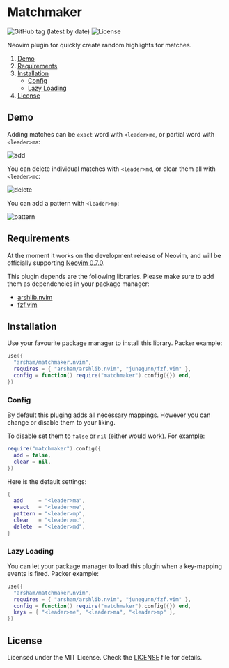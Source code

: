 # Matchmaker

![GitHub tag (latest by date)](https://img.shields.io/github/v/tag/arsham/matchmaker.nvim)
![License](https://img.shields.io/github/license/arsham/matchmaker.nvim)

Neovim plugin for quickly create random highlights for matches.

1. [Demo](#demo)
2. [Requirements](#requirements)
3. [Installation](#installation)
   - [Config](#config)
   - [Lazy Loading](#lazy-loading)
4. [License](#license)

## Demo

Adding matches can be `exact` word with `<leader>me`, or partial word with
`<leader>ma`:

![add](https://user-images.githubusercontent.com/428611/148662963-0d1e84e2-33b7-40b6-bd4c-30aeee559efe.gif)

You can delete individual matches with `<leader>md`, or clear them all with
`<leader>mc`:

![delete](https://user-images.githubusercontent.com/428611/148662964-7aa7bdf9-32fd-4942-851b-db96203ee5d4.gif)

You can add a pattern with `<leader>mp`:

![pattern](https://user-images.githubusercontent.com/428611/148662965-7dcc7d30-0360-4bb9-beb0-1f4c66873b1a.gif)

## Requirements

At the moment it works on the development release of Neovim, and will be
officially supporting [Neovim 0.7.0](https://github.com/neovim/neovim/releases/tag/v0.7.0).

This plugin depends are the following libraries. Please make sure to add them
as dependencies in your package manager:

- [arshlib.nvim](https://github.com/arsham/arshlib.nvim)
- [fzf.vim](https://github.com/junegunn/fzf.vim)

## Installation

Use your favourite package manager to install this library. Packer example:

```lua
use({
  "arsham/matchmaker.nvim",
  requires = { "arsham/arshlib.nvim", "junegunn/fzf.vim" },
  config = function() require("matchmaker").config({}) end,
})
```

### Config

By default this pluging adds all necessary mappings. However you can change or
disable them to your liking.

To disable set them to `false` or `nil` (either would work). For example:

```lua
require("matchmaker").config({
  add = false,
  clear = nil,
})
```

Here is the default settings:

```lua
{
  add     = "<leader>ma",
  exact   = "<leader>me",
  pattern = "<leader>mp",
  clear   = "<leader>mc",
  delete  = "<leader>md",
}
```

### Lazy Loading

You can let your package manager to load this plugin when a key-mapping
events is fired. Packer example:

```lua
use({
  "arsham/matchmaker.nvim",
  requires = { "arsham/arshlib.nvim", "junegunn/fzf.vim" },
  config = function() require("matchmaker").config({}) end,
  keys = { "<leader>me", "<leader>ma", "<leader>mp" },
})
```

## License

Licensed under the MIT License. Check the [LICENSE](./LICENSE) file for details.

<!--
vim: foldlevel=1
-->
